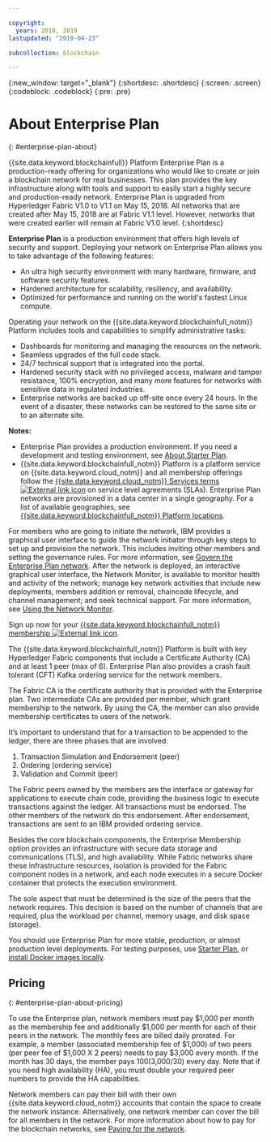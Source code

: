 ```yaml
---

copyright:
  years: 2018, 2019
lastupdated: "2019-04-23"

subcollection: blockchain

---
```


{:new_window: target="_blank"}
{:shortdesc: .shortdesc}
{:screen: .screen}
{:codeblock: .codeblock}
{:pre: .pre}

# About Enterprise Plan
{: #enterprise-plan-about}

{{site.data.keyword.blockchainfull}} Platform Enterprise Plan is a production-ready offering for organizations who would like to create or join a blockchain network for real businesses. This plan provides the key infrastructure along with tools and support to easily start a highly secure and production-ready network. Enterprise Plan is upgraded from Hyperledger Fabric V1.0 to V1.1 on May 15, 2018. All networks that are created after May 15, 2018 are at Fabric V1.1 level. However, networks that were created earlier will remain at Fabric V1.0 level.
{:shortdesc}

**Enterprise Plan** is a production environment that offers high levels of security and support. Deploying your network on Enterprise Plan allows you to take advantage of the following features:

* An ultra high security environment with many hardware, firmware, and software security features.
* Hardened architecture for scalability, resiliency, and availability.
* Optimized for performance and running on the world's fastest Linux compute.

Operating your network on the {{site.data.keyword.blockchainfull_notm}} Platform includes tools and capabilities to simplify administrative tasks:

* Dashboards for monitoring and managing the resources on the network.
* Seamless upgrades of the full code stack.
* 24/7 technical support that is integrated into the portal.
* Hardened security stack with no privileged access, malware and tamper resistance, 100% encryption, and many more features for networks with sensitive data in regulated industries.
* Enterprise networks are backed up off-site once every 24 hours. In the event of a disaster, these networks can be restored to the same site or to an alternate site.

**Notes:**
- Enterprise Plan provides a production environment. If you need a development and testing environment, see [About Starter Plan](/docs/services/blockchain/starter_plan.html#starter-plan-about).
- {{site.data.keyword.blockchainfull_notm}} Platform is a platform service on {{site.data.keyword.cloud_notm}} and all membership offerings follow the [{{site.data.keyword.cloud_notm}} Services terms ![External link icon](images/external_link.svg "External link icon")](http://www-03.ibm.com/software/sla/sladb.nsf/sla/bm "{{site.data.keyword.cloud_notm}} Services terms") on service level agreements (SLAs). Enterprise Plan networks are provisioned in a data center in a single geography. For a list of available geographies, see  [{{site.data.keyword.blockchainfull_notm}} Platform locations](docs/services/blockchain?topic=blockchain-ibp-regions-locations#ibp-regions-locations).

For members who are going to initiate the network, IBM provides a graphical user interface to guide the network initiator through key steps to set up and provision the network. This includes inviting other members and setting the governance rules. For more information, see [Govern the Enterprise Plan network](/docs/services/blockchain/get_start.html#getting-started-with-enterprise-plan). After the network is deployed, an interactive graphical user interface, the Network Monitor, is available to monitor health and activity of the network; manage key network activities that include new deployments, members addition or removal, chaincode lifecycle, and channel management; and seek technical support. For more information, see [Using the Network Monitor](/docs/services/blockchain/v10_dashboard.html#ibp-dashboard).

Sign up now for your [{{site.data.keyword.blockchainfull_notm}} membership ![External link icon](images/external_link.svg "External link icon")](https://cloud.ibm.com/catalog/services/ibm-blockchain-5-prod).

The {{site.data.keyword.blockchainfull_notm}} Platform is built with key Hyperledger Fabric components that include a Certificate Authority (CA) and at least 1 peer (max of 6).  Enterprise Plan also provides a crash fault tolerant (CFT) Kafka ordering service for the network members.

The Fabric CA is the certificate authority that is provided with the Enterprise plan. Two intermediate CAs are provided per member, which grant membership to the network. By using the CA, the member can also provide membership certificates to users of the network.

It’s important to understand that for a transaction to be appended to the ledger, there are three phases that are involved:
1. Transaction Simulation and Endorsement (peer)
2. Ordering (ordering service)
3. Validation and Commit (peer)

The Fabric peers owned by the members are the interface or gateway for applications to execute chain code, providing the business logic to execute transactions against the ledger. All transactions must be endorsed. The other members of the network do this endorsement. After endorsement, transactions are sent to an IBM provided ordering service.

Besides the core blockchain components, the Enterprise Membership option provides an infrastructure with secure data storage and communications (TLS), and high availability.  While Fabric networks share these infrastructure resources, isolation is provided for the Fabric component nodes in a network, and each node executes in a secure Docker container that protects the execution environment.

The sole aspect that must be determined is the size of the peers that the network requires. This decision is based on the number of channels that are required, plus the workload per channel, memory usage, and disk space (storage).

You should use Enterprise Plan for more stable, production, or almost production level deployments. For testing purposes, use [Starter Plan](/docs/services/blockchain/starter_plan.html#starter-plan-about), or [install Docker images locally](http://hyperledger-fabric.readthedocs.io/en/release-1.2/build_network.html).

<!--- The Enterprise plan provides the ordering service and CA. The membership fee is $1,000, and a per peer fee of $1,000 that is associated with the network. If you want to have high availability (HA), you must purchase an additional peer to provide the HA capabilities. For example, one organization (associated membership fee of $1,000) of two peers ($1,000 X 2 peers) with HA ($1,000 X 2 HA peers) requires a monthly charge of $5,000.  --->

## Pricing
{: #enterprise-plan-about-pricing}

To use the Enterprise plan, network members must pay $1,000 per month as the membership fee and additionally $1,000 per month for each of their peers in the network.  The monthly fees are billed daily prorated.  For example, a member (associated membership fee of $1,000) of two peers (per peer fee of $1,000 X 2 peers) needs to pay $3,000 every month.  If the month has 30 days, the member pays $100 ($3,000/30) every day.  Note that if you need high availability (HA), you must double your required peer numbers to provide the HA capabilities.

Network members can pay their bill with their own {{site.data.keyword.cloud_notm}} accounts that contain the space to create the network instance. Alternatively, one network member can cover the bill for all members in the network. For more information about how to pay for the blockchain networks, see [Paying for the network](/docs/services/blockchain/howto/paying_mode.html#paying-mode).
